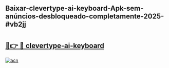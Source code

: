 ## Baixar-clevertype-ai-keyboard-Apk-sem-anúncios-desbloqueado-completamente-2025-#vb2jj

# <h2><a href="https://ainizakaria.my?title=clevertype-ai-keyboard&ref=22M">🔗👉 🔴 clevertype-ai-keyboard</a></h2>

[![acn](https://github.com/user-attachments/assets/0f9c940e-d8b0-45ae-aac7-cd30a18b3e1c)](https://ainizakaria.my?title=clevertype-ai-keyboard&ref=22M)

